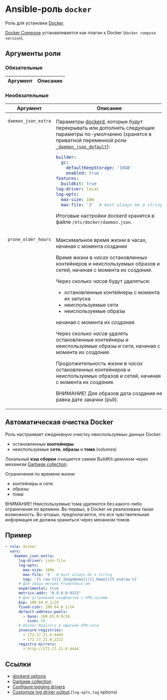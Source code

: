 # Ansible-роль `docker`

Роль для установки [Docker](https://docs.docker.com/engine/install/).

[Docker Compose](https://docs.docker.com/compose/) устанавливается как плагин к Docker (`docker compose version`).

## Аргументы роли

### Обязательные

| Аргумент | Описание
| --- | ---

### Необязательные

<table>
<thead>
<th>
Аргумент
</th>
<th>
Описание
</th>
<th>
Default
</th>
</thead>
<tbody>

<tr>

<td valign="top">

`daemon_json_extra`

</td>
<td valign="top">

Параметры [dockerd](https://docs.docker.com/config/daemon/), которые будут перекрывать или дополнять следующие
параметры по-умолчанию (хранятся в приватной переменной роли [`_daemon_json_default`](vars/main.yml)):

```yaml
builder:
  gc:
    defaultKeepStorage: '10GB'
    enabled: true
features:
  buildkit: true
log-driver: local
log-opts:
  max-size: 10m
  max-file: '3'  # must always be a string
```

Итоговые настройки dockerd хранятся в файле `/etc/docker/daemon.json`.
</td>

<td valign="top">

`{}`

</td>

<tr>

<td valign="top">

`prune_older_hours`

</td>
<td valign="top">

Максимальное время жизни в часах, начиная с момента создания

Время жизни в _часах_ остановленных контейнеров и неиспользуемых
образов и сетей, начиная с момента их _создания_.

Через сколько _часов_ будут удаляться:

- остановленные контейнеры с момента их запуска
- неиспользуемые сети
- неиспользуемые образы

начиная с момента их _создания_.

Через сколько _часов_ удалять остановленные контейнеры и неиспользуемые образы и сети,
начиная с момента их _создания_.

Продолжительность жизни в _часах_ остановленных контейнеров и неиспользуемых
образов и сетей, начиная с момента их _создания_.

ВНИМАНИЕ! Для образов дата создания не равна дате закачки (pull).

</td>

<td valign="top">

`168` = 24 * 7

</td>

</tr>

</tbody>
</table>

## Автоматическая очистка Docker

Роль настраивает _ежедневную_ очистку неиспользуемых данных Docker:

- остановленные **контейнеры**
- неиспользуемые **сети**, **образы** и **тома** (volumes)

Локальный **кэш сборки** очищается самим BuildKit-демоном через механизм
[Garbage collection](https://docs.docker.com/build/cache/garbage-collection/).

Ограничения по времени жизни:

- контейнеры и сети
- образы:
- тома:

ВНИМАНИЕ! Неиспользуемые тома удаляются без какого-либо ограничения по времени.
Во-первых, в Docker не реализована такая возможность. Во-вторых, предполагается,
что вся чувствительная информация не должна храниться через механизм томов.

## Пример

```yaml
- role: docker
  vars:
    daemon_json_extra:
      log-driver: json-file
      log-opts:
        max-size: 100m
        max-file: '5'  # must always be a string
        tag: '{% raw %}{{.ImageName}}|{{.Name}}{% endraw %}'
      # Для сбора метрик Prometheus'ом
      experimental: true
      metrics-addr: "0.0.0.0:9323"
      # Для устранения конфликтов с VPN-сетями
      bip: 100.64.0.1/24
      fixed-cidr: 100.64.0.1/24
      default-address-pools:
        - base: 100.65.0.0/16
          size: 25
      # Docker Registry в офисной VPN-сети
      insecure-registries:
        - 172.17.21.6:4444
        - 172.17.21.6:2222
      registry-mirrors:
        - http://172.17.21.6:4444
```

## Ссылки

- [dockerd options](https://docs.docker.com/engine/reference/commandline/dockerd/)
- [Garbage collection](https://docs.docker.com/build/cache/garbage-collection/)
- [Configure logging drivers](https://docs.docker.com/config/containers/logging/configure/)
- [Customize log driver output](https://docs.docker.com/config/containers/logging/log_tags/) (`log-opts.tag` options)
